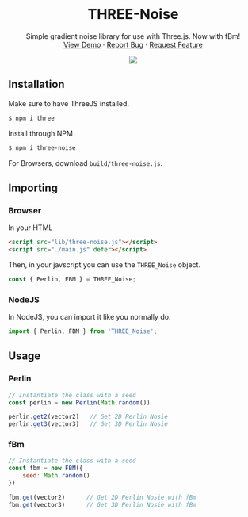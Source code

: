 <br />
<p align="center">
  <h1 align="center">THREE-Noise</h1>

  <p align="center">
    Simple gradient noise library for use with Three.js. Now with fBm!
    <br />
    <a href="https://farazzshaikh.github.io/three-noise/example/index.html">View Demo</a>
    ·
    <a href="https://github.com/FarazzShaikh/three-noise/issues/new">Report Bug</a>
    ·
    <a href="https://github.com/FarazzShaikh/three-noise/issues/new">Request Feature</a>
  </p>
  <p align="center">
    <a href="https://www.npmjs.com/package/three-noise"><img align="center" src="https://img.shields.io/npm/v/three-noise?color=cc3534&style=for-the-badge" /></a>
  </p>
</p>



## Installation

Make sure to have ThreeJS installed.
```bash
$ npm i three
```

Install through NPM
```bash
$ npm i three-noise
```

For Browsers, download `build/three-noise.js`.

## Importing

### Browser

In your HTML
```html
<script src="lib/three-noise.js"></script>
<script src="./main.js" defer></script>
```

Then, in your javscript you can use the `THREE_Noise` object.
```js
const { Perlin, FBM } = THREE_Noise;
```

### NodeJS
In NodeJS, you can import it like you normally do.
```js
import { Perlin, FBM } from 'THREE_Noise';
```

## Usage

### Perlin
```js
// Instantiate the class with a seed
const perlin = new Perlin(Math.random())

perlin.get2(vector2)   // Get 2D Perlin Nosie
perlin.get3(vector3)   // Get 3D Perlin Nosie
```

### fBm
```js
// Instantiate the class with a seed
const fbm = new FBM({
    seed: Math.random()
})

fbm.get(vector2)      // Get 2D Perlin Nosie with fBm
fbm.get(vector3)      // Get 3D Perlin Nosie with fBm
```
